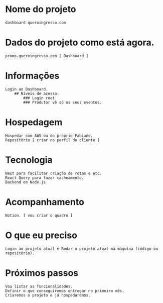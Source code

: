 # Nome do projeto

    dashboard queroingresso.com

# Dados do projeto como está agora.

    promo.queroingresso.com [ Dashboard ]

# Informações

    Login ao Dashboard.
        ## Níveis de acesso:
            ### Login root
            ### Produtor vê só os seus eventos.

# Hospedagem

    Hospedar com AWS ou do próprio Fabiano.
    Repositório [ criar no perfil do cliente ]

# Tecnologia

    Next para facilitar criação de rotas e etc.
    React Query para fazer cacheamento.
    Backend em Node.js

# Acompanhamento

    Notion. [ vou criar o quadro ]

# O que eu preciso

    Login ao projeto atual e Rodar o projeto atual na máquina (código ou repositório).

# Próximos passos

    Vou listar as funcionalidades.
    Definir o que conseguiremos entregar no primeiro mês.
    Criaremos o projeto e já hospedaremos.
